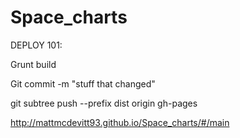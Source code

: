 # Space_charts

DEPLOY 101:

Grunt build


Git commit -m "stuff that changed"


git subtree push --prefix dist origin gh-pages




http://mattmcdevitt93.github.io/Space_charts/#/main
